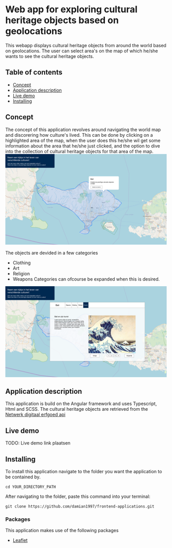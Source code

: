 # Web app for exploring cultural heritage objects based on geolocations
This webapp displays cultural heritage objects from around the world based on geolocations.
The user can select area's on the map of which he/she wants to see the cultural heritage objects.

## Table of contents
* [Concept](#concept)
* [Application description](#application-description)
* [Live demo](#live-demo)
* [Installing](#installing)

## Concept
The concept of this application revolves around navigating the world map and discorering how culture's lived. This can be done by clicking on a highlighted area of the map, when the user does this he/she wil get some information about the area that he/she just clicked, and the option to dive into the collection of cultural heritage objects for that area of the map. 
<img src="src/assets/images/concept1.png">

The objects are devided in a few categories
* Clothing
* Art 
* Religion
* Weapons
Categories can ofcourse be expanded when this is desired.
<img src="src/assets/images/concept2.png">

## Application description
This application is build on the Angular framework and uses Typescript, Html and SCSS. The cultural heritage objects are retrieved from the [Netwerk digitaal erfgoed api](https://data.netwerkdigitaalerfgoed.nl/)

## Live demo
TODO: Live demo link plaatsen

## Installing
To install this application navigate to the folder you want the application to be contained by.
```
cd YOUR_DIRECTORY_PATH
```
After navigating to the folder, paste this command into your terminal:
```
git clone https://github.com/damian1997/frontend-applications.git
```
### Packages
This application makes use of the following packages
* [Leaflet](https://leafletjs.com/)